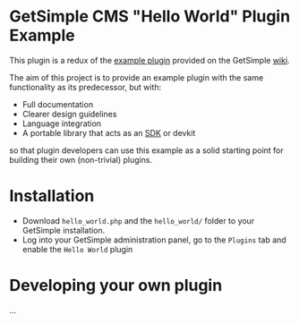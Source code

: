 # GetSimple CMS "Hello World" Plugin Example
This plugin is a redux of the [example plugin](http://get-simple.info/wiki/plugins:creation)
provided on the GetSimple [wiki](http://get-simple.info/wiki/).

The aim of this project is to provide an example plugin with the same
functionality as its predecessor, but with:

* Full documentation
* Clearer design guidelines
* Language integration
* A portable library that acts as an [SDK](https://en.wikipedia.org/wiki/Software_development_kit) or devkit

so that plugin developers can use this example as a solid starting point for
building their own (non-trivial) plugins.

# Installation
* Download `hello_world.php` and the `hello_world/` folder to your GetSimple
installation.
* Log into your GetSimple administration panel, go to the `Plugins` tab and
enable the `Hello World` plugin

# Developing your own plugin
...
